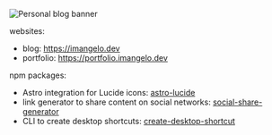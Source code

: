 ![Personal blog banner](https://imangelo.dev/banner.png)

websites:
 - blog: https://imangelo.dev
 - portfolio: https://portfolio.imangelo.dev

npm packages:
 - Astro integration for Lucide icons: [astro-lucide](https://www.npmjs.com/package/astro-lucide)
 - link generator to share content on social networks: [social-share-generator](https://www.npmjs.com/package/social-share-generator)
 - CLI to create desktop shortcuts: [create-desktop-shortcut](https://www.npmjs.com/package/create-desktop-shortcut)
